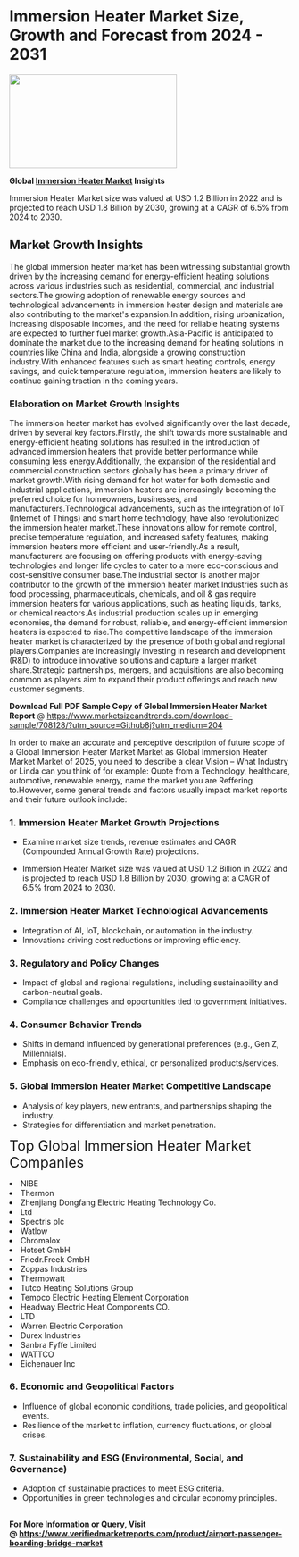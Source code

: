 <H1>Immersion Heater Market Size, Growth and Forecast from 2024 - 2031</H1><img class="aligncenter size-medium wp-image-584254" src="https://thirdeyenews.in/wp-content/uploads/2024/09/Global-Market-Research-300x168.jpeg" alt="" width="300" height="168" /><p><strong>Global&nbsp;<a href="https://www.marketsizeandtrends.com/download-sample/708128/?utm_source=Github8j?utm_medium=204">Immersion Heater Market</a> Insights</strong></p><p>Immersion Heater Market size was valued at USD 1.2 Billion in 2022 and is projected to reach USD 1.8 Billion by 2030, growing at a CAGR of 6.5% from 2024 to 2030.</p><p><h2>Market Growth Insights</h2> The global immersion heater market has been witnessing substantial growth driven by the increasing demand for energy-efficient heating solutions across various industries such as residential, commercial, and industrial sectors.The growing adoption of renewable energy sources and technological advancements in immersion heater design and materials are also contributing to the market's expansion.In addition, rising urbanization, increasing disposable incomes, and the need for reliable heating systems are expected to further fuel market growth.Asia-Pacific is anticipated to dominate the market due to the increasing demand for heating solutions in countries like China and India, alongside a growing construction industry.With enhanced features such as smart heating controls, energy savings, and quick temperature regulation, immersion heaters are likely to continue gaining traction in the coming years. <h3>Elaboration on Market Growth Insights</h3> The immersion heater market has evolved significantly over the last decade, driven by several key factors.Firstly, the shift towards more sustainable and energy-efficient heating solutions has resulted in the introduction of advanced immersion heaters that provide better performance while consuming less energy.Additionally, the expansion of the residential and commercial construction sectors globally has been a primary driver of market growth.With rising demand for hot water for both domestic and industrial applications, immersion heaters are increasingly becoming the preferred choice for homeowners, businesses, and manufacturers.Technological advancements, such as the integration of IoT (Internet of Things) and smart home technology, have also revolutionized the immersion heater market.These innovations allow for remote control, precise temperature regulation, and increased safety features, making immersion heaters more efficient and user-friendly.As a result, manufacturers are focusing on offering products with energy-saving technologies and longer life cycles to cater to a more eco-conscious and cost-sensitive consumer base.The industrial sector is another major contributor to the growth of the immersion heater market.Industries such as food processing, pharmaceuticals, chemicals, and oil & gas require immersion heaters for various applications, such as heating liquids, tanks, or chemical reactors.As industrial production scales up in emerging economies, the demand for robust, reliable, and energy-efficient immersion heaters is expected to rise.The competitive landscape of the immersion heater market is characterized by the presence of both global and regional players.Companies are increasingly investing in research and development (R&D) to introduce innovative solutions and capture a larger market share.Strategic partnerships, mergers, and acquisitions are also becoming common as players aim to expand their product offerings and reach new customer segments.</p><p><span class=""><strong>Download Full PDF Sample Copy of Global Immersion Heater Market Report</strong> @ <a href="https://www.marketsizeandtrends.com/download-sample/708128/?utm_source=Github8j?utm_medium=204" target="_blank">https://www.marketsizeandtrends.com/download-sample/708128/?utm_source=Github8j?utm_medium=204</a></span></p><p>In order to make an accurate and perceptive description of future scope of a Global&nbsp;Immersion Heater Market Market as Global&nbsp;Immersion Heater Market Market of 2025, you need to describe a clear Vision &ndash; What Industry or Linda can you think of for example: Quote from a Technology, healthcare, automotive, renewable energy, name the market you are Reffering to.However, some general trends and factors usually impact market reports and their future outlook include:</p><h3>1.&nbsp;<strong>Immersion Heater Market Growth Projections</strong></h3><ul><li>Examine market size trends, revenue estimates and CAGR (Compounded Annual Growth Rate) projections.</li><li><p>Immersion Heater Market size was valued at USD 1.2 Billion in 2022 and is projected to reach USD 1.8 Billion by 2030, growing at a CAGR of 6.5% from 2024 to 2030.</p></li></ul><h3>2.&nbsp;<strong>Immersion Heater Market Technological Advancements</strong></h3><ul><li>Integration of AI, IoT, blockchain, or automation in the industry.</li><li>Innovations driving cost reductions or improving efficiency.</li></ul><h3>3.&nbsp;<strong>Regulatory and Policy Changes</strong></h3><ul><li>Impact of global and regional regulations, including sustainability and carbon-neutral goals.</li><li>Compliance challenges and opportunities tied to government initiatives.</li></ul><h3>4.&nbsp;<strong>Consumer Behavior Trends</strong></h3><ul><li>Shifts in demand influenced by generational preferences (e.g., Gen Z, Millennials).</li><li>Emphasis on eco-friendly, ethical, or personalized products/services.</li></ul><h3>5.&nbsp;<strong>Global Immersion Heater Market Competitive Landscape</strong></h3><ul><li>Analysis of key players, new entrants, and partnerships shaping the industry.</li><li>Strategies for differentiation and market penetration.</li></ul><p data-pm-slice="1 1 []"><span style="color: inherit; font-family: inherit; font-size: 25px;">Top Global Immersion Heater Market Companies</span></p><div class="" data-test-id=""><p><li>NIBE</li><li> Thermon</li><li> Zhenjiang Dongfang Electric Heating Technology Co.</li><li>Ltd</li><li> Spectris plc</li><li> Watlow</li><li> Chromalox</li><li> Hotset GmbH</li><li> Friedr.Freek GmbH</li><li> Zoppas Industries</li><li> Thermowatt</li><li> Tutco Heating Solutions Group</li><li> Tempco Electric Heating Element Corporation</li><li> Headway Electric Heat Components CO.</li><li>LTD</li><li> Warren Electric Corporation</li><li> Durex Industries</li><li> Sanbra Fyffe Limited</li><li> WATTCO</li><li> Eichenauer Inc</li></p></div><h3>6.&nbsp;<strong>Economic and Geopolitical Factors</strong></h3><ul><li>Influence of global economic conditions, trade policies, and geopolitical events.</li><li>Resilience of the market to inflation, currency fluctuations, or global crises.</li></ul><h3>7.&nbsp;<strong>Sustainability and ESG (Environmental, Social, and Governance)</strong></h3><ul><li>Adoption of sustainable practices to meet ESG criteria.</li><li>Opportunities in green technologies and circular economy principles.</li></ul><h2><strong style="font-size: 14px;">For More Information or Query, Visit @&nbsp;</strong><a style="background-color: #ffffff; font-size: 14px;" href="https://www.marketsizeandtrends.com/report/immersion-heater-market/" target="_blank">https://www.verifiedmarketreports.com/product/airport-passenger-boarding-bridge-market</a></h2>